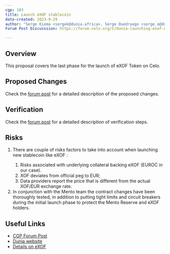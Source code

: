 ```yaml
---
cgp: 103
title: Launch eXOF stablecoin
date-created: 2023-9-29
author: "Serge Kiema <sergek@dunia.africa>, Serge Ouedraogo <serge_o@dunia.africa>"
Forum Post Discusssion: https://forum.celo.org/t/dunia-launching-exof-on-celo/6261/1

---
```


## Overview

This proposal covers the last phase for the launch of eXOF Token on Celo.


## Proposed Changes

Check the [forum post](https://forum.celo.org/t/dunia-launching-exof-on-celo/6261/11) for a detailed description of the proposed changes.

## Verification

Check the [forum post](https://forum.celo.org/t/dunia-launching-exof-on-celo/6261/11) for a detailed description of verification steps.


## Risks

<ol>
  <li>There are couple of risks factors to take into account when launching new stablecoin like eXOF :</li>
  <ol>
      <li>Risks associated with underlying collateral backing eXOF (EUROC in our case).</li>
      <li>XOF deviates from official peg to EUR;</li>
      <li>Data providers report the price that is different from the actual XOF/EUR exchange rate.</li>
    </ol>
  <li>In conjunction with the Mento team the contract changes have been thoroughly tested, in addition to putting tight limits and circuit breakers during the initial launch phase to protect the Mento Reserve and eXOF holders.</li>
</ol>


## Useful Links

- [CGP Forum Post](https://forum.celo.org/t/dunia-launching-exof-on-celo/6261/1)
- [Dunia website](https://www.dunia.africa/)
- [Details on eXOF](https://docs.google.com/document/d/1kb_UmcOP6VuAUMUpn_emP86qjS5I48m-et6mj24VrgM/edit?usp=sharing)
